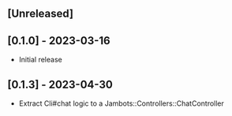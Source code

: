 ## [Unreleased]

## [0.1.0] - 2023-03-16

- Initial release

## [0.1.3] - 2023-04-30

- Extract Cli#chat logic to a Jambots::Controllers::ChatController
